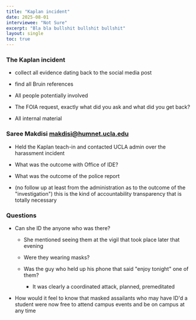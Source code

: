 ```yaml
---
title: "Kaplan incident"
date: 2025-08-01
interviewee: "Not Sure"
excerpt: "Bla bla bullshit bullshit bullshit"
layout: single
toc: true
---
```



### The Kaplan incident 

- collect all evidence dating back to the social media post

- find all Bruin references 

- All people potentially involved 

- The FOIA request, exactly what did you ask and what did you get back? 

- All internal material 


###  Saree Makdisi <makdisi@humnet.ucla.edu>

- Held the Kaplan teach-in and contacted UCLA admin over the harassment incident

- What was the outcome with Office of IDE? 

- What was the outcome of the police report

- (no follow up at least from the administration as to the outcome of the "investigation") this is the kind of accountability transparency that is totally necessary


### Questions

- Can she ID the anyone who was there? 

	- She mentioned seeing them at the vigil that took place later that evening

	- Were they wearing masks? 

	- Was the guy who held up his phone that said "enjoy tonight" one of them? 

		- It was clearly a coordinated attack, planned, premeditated 

- How would it feel to know that masked assailants who may have ID'd a student were now free to attend campus events and be on campus at any time
	